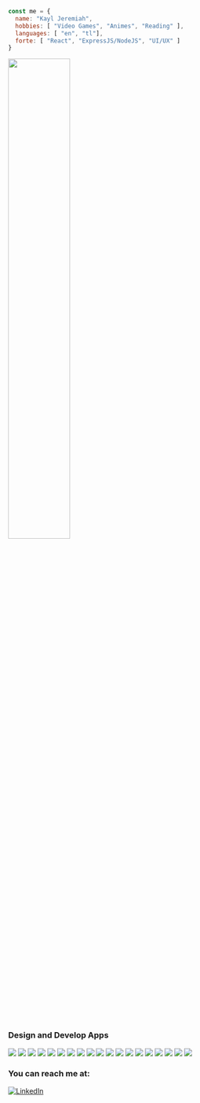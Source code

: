 ```javascript
const me = {
  name: "Kayl Jeremiah",
  hobbies: [ "Video Games", "Animes", "Reading" ],
  languages: [ "en", "tl"],
  forte: [ "React", "ExpressJS/NodeJS", "UI/UX" ]
}
```
<p align="start">
  
  <img height="50%" width="auto" src ="https://github-readme-stats.vercel.app/api/top-langs/?username=kylhrmys&layout=compact&hide_border=true&theme=tokyonight&bg_color=00000000&langs_count=6">
 
</p>

### Design and Develop Apps
<p>
  <img src='https://img.shields.io/badge/HTML5-E34F26?style=for-the-badge&logo=html5&logoColor=white'/>
  <img src='https://img.shields.io/badge/CSS3-1572B6?style=for-the-badge&logo=css3&logoColor=white'/>
  <img src='https://img.shields.io/badge/Bootstrap-563D7C?style=for-the-badge&logo=bootstrap&logoColor=white'/>
  <img src='https://img.shields.io/badge/JavaScript-323330?style=for-the-badge&logo=javascript&logoColor=F7DF1E'/>
  <img src='https://img.shields.io/badge/Node.js-339933?style=for-the-badge&logo=nodedotjs&logoColor=white'/>
  <img src='https://img.shields.io/badge/MongoDB-4EA94B?style=for-the-badge&logo=mongodb&logoColor=white'/>
  <img src='https://img.shields.io/badge/React-20232A?style=for-the-badge&logo=react&logoColor=61DAFB'/>
  <img src='https://img.shields.io/badge/next.js-000000?style=for-the-badge&logo=nextdotjs&logoColor=white'/>
  <img src='https://img.shields.io/badge/Express.js-000000?style=for-the-badge&logo=express&logoColor=white'/>
  <img src='https://img.shields.io/badge/Django-092E20?style=for-the-badge&logo=django&logoColor=white'/>
  <img src='https://img.shields.io/badge/Python-3776AB?style=for-the-badge&logo=python&logoColor=white'/>
  <img src='https://img.shields.io/badge/React_Native-20232A?style=for-the-badge&logo=react&logoColor=61DAFB'/>
  <img src='https://img.shields.io/badge/Tailwind_CSS-38B2AC?style=for-the-badge&logo=tailwind-css&logoColor=white'/>
  <img src='https://img.shields.io/badge/json-5E5C5C?style=for-the-badge&logo=json&logoColor=white'/>
  <img src='https://img.shields.io/badge/Figma-F24E1E?style=for-the-badge&logo=figma&logoColor=white'/>
  <img src='https://img.shields.io/badge/Adobe%20Illustrator-FF9A00?style=for-the-badge&logo=adobe%20illustrator&logoColor=white'/>
  <img src='https://img.shields.io/badge/Adobe%20InDesign-FF3366?style=for-the-badge&logo=Adobe%20InDesign&logoColor=white'/>
  <img src='https://img.shields.io/badge/Adobe%20Photoshop-31A8FF?style=for-the-badge&logo=Adobe%20Photoshop&logoColor=black'/>
  <img src='https://img.shields.io/badge/Adobe%20XD-470137?style=for-the-badge&logo=Adobe%20XD&logoColor=#FF61F6'/>
</p>
  
  
### You can reach me at:
[![LinkedIn](https://img.shields.io/badge/LinkedIn-0077B5?style=for-the-badge&logo=linkedin&logoColor=white)](https://www.linkedin.com/in/kayl-teves-076210274/)
